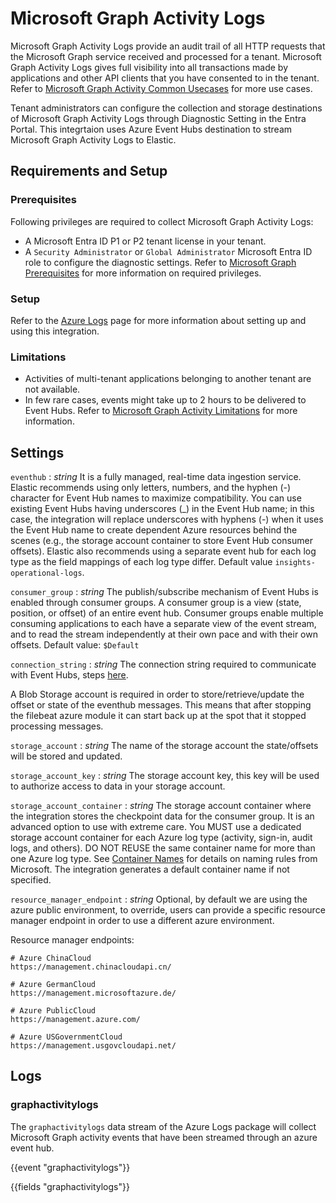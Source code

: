 # Microsoft Graph Activity Logs

Microsoft Graph Activity Logs provide an audit trail of all HTTP requests that the Microsoft Graph service received and processed for a tenant. Microsoft Graph Activity Logs gives full visibility into all transactions made by applications and other API clients that you have consented to in the tenant. Refer to [Microsoft Graph Activity Common Usecases](https://learn.microsoft.com/en-us/graph/microsoft-graph-activity-logs-overview#common-use-cases-for-microsoft-graph-activity-logs) for more use cases.

Tenant administrators can configure the collection and storage destinations of Microsoft Graph Activity Logs through Diagnostic Setting in the Entra Portal. This integrtaion uses Azure Event Hubs destination to stream Microsoft Graph Activity Logs to Elastic.

## Requirements and Setup

### Prerequisites

Following privileges are required to collect Microsoft Graph Activity Logs:
- A Microsoft Entra ID P1 or P2 tenant license in your tenant.
- A `Security Administrator` or `Global Administrator` Microsoft Entra ID role to configure the diagnostic settings.
Refer to [Microsoft Graph Prerequisites](https://learn.microsoft.com/en-us/graph/microsoft-graph-activity-logs-overview#prerequisites) for more information on required privileges.

### Setup

Refer to the [Azure Logs](https://docs.elastic.co/integrations/azure) page for more information about setting up and using this integration.

### Limitations

- Activities of multi-tenant applications belonging to another tenant are not available.
- In few rare cases, events might take up to 2 hours to be delivered to Event Hubs.
Refer to [Microsoft Graph Activity Limitations](https://learn.microsoft.com/en-us/graph/microsoft-graph-activity-logs-overview#limitations) for more information.

## Settings

`eventhub` :
  _string_
It is a fully managed, real-time data ingestion service. Elastic recommends using only letters, numbers, and the hyphen (-) character for Event Hub names to maximize compatibility. You can use existing Event Hubs having underscores (_) in the Event Hub name; in this case, the integration will replace underscores with hyphens (-) when it uses the Event Hub name to create dependent Azure resources behind the scenes (e.g., the storage account container to store Event Hub consumer offsets). Elastic also recommends using a separate event hub for each log type as the field mappings of each log type differ.
Default value `insights-operational-logs`.

`consumer_group` :
_string_
 The publish/subscribe mechanism of Event Hubs is enabled through consumer groups. A consumer group is a view (state, position, or offset) of an entire event hub. Consumer groups enable multiple consuming applications to each have a separate view of the event stream, and to read the stream independently at their own pace and with their own offsets.
Default value: `$Default`

`connection_string` :
_string_
The connection string required to communicate with Event Hubs, steps [here](https://docs.microsoft.com/en-us/azure/event-hubs/event-hubs-get-connection-string).

A Blob Storage account is required in order to store/retrieve/update the offset or state of the eventhub messages. This means that after stopping the filebeat azure module it can start back up at the spot that it stopped processing messages.

`storage_account` :
_string_
The name of the storage account the state/offsets will be stored and updated.

`storage_account_key` :
_string_
The storage account key, this key will be used to authorize access to data in your storage account.

`storage_account_container` :
_string_
The storage account container where the integration stores the checkpoint data for the consumer group. It is an advanced option to use with extreme care. You MUST use a dedicated storage account container for each Azure log type (activity, sign-in, audit logs, and others). DO NOT REUSE the same container name for more than one Azure log type. See [Container Names](https://docs.microsoft.com/en-us/rest/api/storageservices/naming-and-referencing-containers--blobs--and-metadata#container-names) for details on naming rules from Microsoft. The integration generates a default container name if not specified. 

`resource_manager_endpoint` :
_string_
Optional, by default we are using the azure public environment, to override, users can provide a specific resource manager endpoint in order to use a different azure environment.

Resource manager endpoints:

```text
# Azure ChinaCloud
https://management.chinacloudapi.cn/

# Azure GermanCloud
https://management.microsoftazure.de/

# Azure PublicCloud 
https://management.azure.com/

# Azure USGovernmentCloud
https://management.usgovcloudapi.net/
```

## Logs

### graphactivitylogs

The `graphactivitylogs` data stream of the Azure Logs package will collect Microsoft Graph activity events that have been streamed through an azure event hub.

{{event "graphactivitylogs"}}

{{fields "graphactivitylogs"}}
